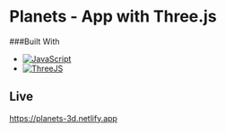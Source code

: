 # Planets - App with Three.js
###Built With
* [![JavaScript][JavaScript.img]][JavaScript-url]
* [![ThreeJS][Three.img]][Three-url]

## Live
https://planets-3d.netlify.app



<!-- MARKDOWN LINKS & IMAGES -->
[JavaScript.img]: https://img.shields.io/badge/JavaScript-F7DF1E?style=for-the-badge&logo=javascript&logoColor=black
[JavaScript-url]: #
[Three.img]: https://img.shields.io/badge/ThreeJs-black?style=for-the-badge&logo=three.js&logoColor=white
[Three-url]: https://threejs.org/
